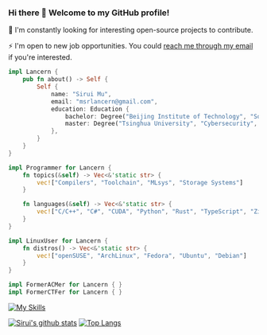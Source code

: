 <!--
**Lancern/Lancern** is a ✨ _special_ ✨ repository because its `README.md` (this file) appears on your GitHub profile.

Here are some ideas to get you started:

- 🔭 I’m currently working on ...
- 🌱 I’m currently learning ...
- 👯 I’m looking to collaborate on ...
- 🤔 I’m looking for help with ...
- 💬 Ask me about ...
- 📫 How to reach me: ...
- 😄 Pronouns: ...
- ⚡ Fun fact: ...
-->

### Hi there 👋 Welcome to my GitHub profile!

🔭 I'm constantly looking for interesting open-source projects to contribute.

⚡ I'm open to new job opportunities. You could [reach me through my email](mailto:msrlancern@gmail.com) if you're interested.

```rust
impl Lancern {
    pub fn about() -> Self {
        Self {
            name: "Sirui Mu",
            email: "msrlancern@gmail.com",
            education: Education {
                bachelor: Degree("Beijing Institute of Technology", "Software Engineering", 2016..=2020),
                master: Degree("Tsinghua University", "Cybersecurity", 2020..=2023),
            },
        }
    }
}

impl Programmer for Lancern {
    fn topics(&self) -> Vec<&'static str> {
        vec!["Compilers", "Toolchain", "MLsys", "Storage Systems"]
    }

    fn languages(&self) -> Vec<&'static str> {
        vec!["C/C++", "C#", "CUDA", "Python", "Rust", "TypeScript", "Zig"]
    }
}

impl LinuxUser for Lancern {
    fn distros() -> Vec<&'static str> {
        vec!["openSUSE", "ArchLinux", "Fedora", "Ubuntu", "Debian"]
    }
}

impl FormerACMer for Lancern { }
impl FormerCTFer for Lancern { }
```

[![My Skills](https://skillicons.dev/icons?i=anaconda,apple,arch,astro,bash,bootstrap,c,cs,cpp,clion,cmake,css,debian,discord,docker,dotnet,emacs,git,github,githubactions,gmail,go,haskell,html,jquery,js,latex,linux,md,mint,mongodb,mysql,nextjs,nginx,nodejs,notion,npm,postman,powershell,py,react,regex,rider,rust,sqlite,stackoverflow,sublime,tailwind,twitter,ts,ubuntu,vercel,vim,visualstudio,vscode,windows,wordpress,zig)](https://skillicons.dev)

[![Sirui's github stats](https://github-readme-stats.vercel.app/api?username=Lancern)](https://github.com/anuraghazra/github-readme-stats)
[![Top Langs](https://github-readme-stats.vercel.app/api/top-langs/?username=Lancern&layout=compact)](https://github.com/anuraghazra/github-readme-stats)

